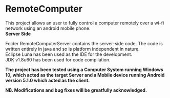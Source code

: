 # RemoteComputer
This project allows an user to fully control a computer remotely over a wi-fi network using an android mobile phone.
<br>
<b>Server Side</b>
<p>
Folder RemoteComputerServer contains the server-side code. The code is written entirely in java and so is platform independent in nature.
<br>Eclipse Luna has been used as the IDE for the development.
<br>JDK v1.8u60 has been used for code compilation.
</p>
<b> The project has been tested using a Computer System running Windows 10, which acted as the target Server and a 
Mobile device running Android version 5.1.0 which acted as the client.</b>

<b>NB. Modifications and bug fixes will be greatfully acknowledged.
